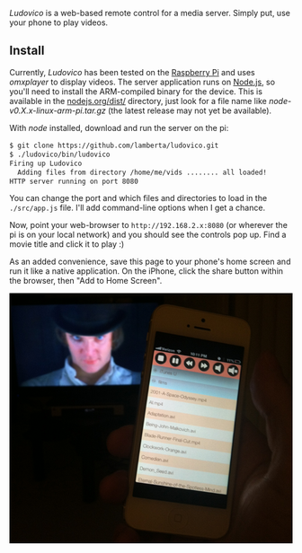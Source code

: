 *Ludovico* is a web-based remote control for a media
server. Simply put, use your phone to play videos.

## Install

Currently, *Ludovico* has been tested on the [Raspberry Pi](http://www.raspberrypi.org/)
and uses *omxplayer* to display videos. The server
application runs on [Node.js](http://nodejs.org), so you'll
need to install the ARM-compiled binary for the device. This
is available in the [nodejs.org/dist/](http://nodejs.org/dist/)
directory, just look for a file name like
*node-v0.X.x-linux-arm-pi.tar.gz* (the latest release may
not yet be available).

With *node* installed, download and run the server on the pi:

~~~
$ git clone https://github.com/lamberta/ludovico.git
$ ./ludovico/bin/ludovico
Firing up Ludovico
  Adding files from directory /home/me/vids ........ all loaded!
HTTP server running on port 8080
~~~

You can change the port and which files and directories to
load in the `./src/app.js` file. I'll add command-line
options when I get a chance.

Now, point your web-browser to `http://192.168.2.x:8080` (or
wherever the pi is on your local network) and you should see
the controls pop up. Find a movie title and click it to play :)

As an added convenience, save this page to your phone's home
screen and run it like a native application. On the iPhone,
click the share button within the browser, then "Add to Home Screen".

<img alt="Ludovico screenshot" src="screenshot.png">
